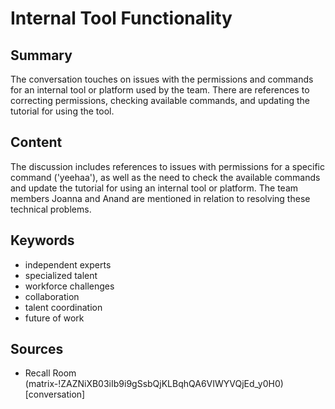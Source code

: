# Internal Tool Functionality

## Summary
The conversation touches on issues with the permissions and commands for an internal tool or platform used by the team. There are references to correcting permissions, checking available commands, and updating the tutorial for using the tool.

## Content
The discussion includes references to issues with permissions for a specific command ('yeehaa'), as well as the need to check the available commands and update the tutorial for using an internal tool or platform. The team members Joanna and Anand are mentioned in relation to resolving these technical problems.

## Keywords

- independent experts
- specialized talent
- workforce challenges
- collaboration
- talent coordination
- future of work

## Sources

- Recall Room (matrix-!ZAZNiXB03iIb9i9gSsbQjKLBqhQA6VIWYVQjEd_y0H0) [conversation]